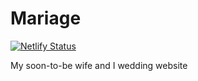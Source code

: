 # Mariage

[![Netlify Status](https://api.netlify.com/api/v1/badges/c6c5750f-6a87-4780-8f82-ba166d8c3ed5/deploy-status)](https://app.netlify.com/sites/apollinethomas/deploys)

My soon-to-be wife and I wedding website
